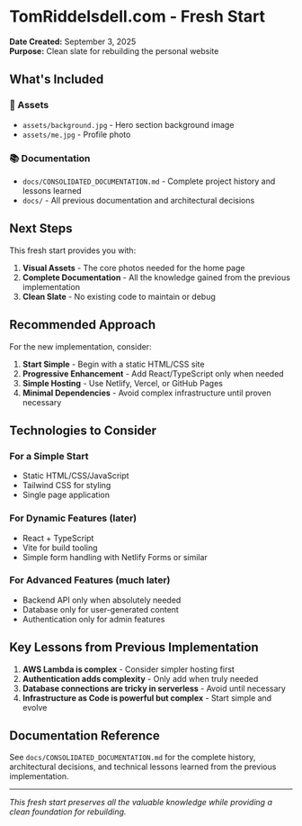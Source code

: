 # TomRiddelsdell.com - Fresh Start

**Date Created:** September 3, 2025  
**Purpose:** Clean slate for rebuilding the personal website  

## What's Included

### 📸 Assets
- `assets/background.jpg` - Hero section background image
- `assets/me.jpg` - Profile photo

### 📚 Documentation
- `docs/CONSOLIDATED_DOCUMENTATION.md` - Complete project history and lessons learned
- `docs/` - All previous documentation and architectural decisions

## Next Steps

This fresh start provides you with:

1. **Visual Assets** - The core photos needed for the home page
2. **Complete Documentation** - All the knowledge gained from the previous implementation
3. **Clean Slate** - No existing code to maintain or debug

## Recommended Approach

For the new implementation, consider:

1. **Start Simple** - Begin with a static HTML/CSS site
2. **Progressive Enhancement** - Add React/TypeScript only when needed
3. **Simple Hosting** - Use Netlify, Vercel, or GitHub Pages
4. **Minimal Dependencies** - Avoid complex infrastructure until proven necessary

## Technologies to Consider

### For a Simple Start
- Static HTML/CSS/JavaScript
- Tailwind CSS for styling
- Single page application

### For Dynamic Features (later)
- React + TypeScript
- Vite for build tooling
- Simple form handling with Netlify Forms or similar

### For Advanced Features (much later)
- Backend API only when absolutely needed
- Database only for user-generated content
- Authentication only for admin features

## Key Lessons from Previous Implementation

1. **AWS Lambda is complex** - Consider simpler hosting first
2. **Authentication adds complexity** - Only add when truly needed
3. **Database connections are tricky in serverless** - Avoid until necessary
4. **Infrastructure as Code is powerful but complex** - Start simple and evolve

## Documentation Reference

See `docs/CONSOLIDATED_DOCUMENTATION.md` for the complete history, architectural decisions, and technical lessons learned from the previous implementation.

---

*This fresh start preserves all the valuable knowledge while providing a clean foundation for rebuilding.*